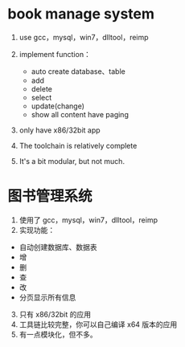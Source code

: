 # **book manage system**
1. use gcc，mysql，win7，dlltool，reimp
2. implement function： 
   * auto create database、table
   * add
   * delete
   * select
   * update(change)
   * show all content have paging

3. only have x86/32bit app
4. The toolchain is relatively complete
5. It's a bit modular, but not much.
  
  
# **图书管理系统**
1. 使用了 gcc，mysql，win7，dlltool，reimp
2. 实现功能：
 *	自动创建数据库、数据表
 *	增
 *	删
 *	查
 *	改
 *	分页显示所有信息
3. 只有 x86/32bit 的应用
4. 工具链比较完整，你可以自己编译 x64 版本的应用
5.	有一点模块化，但不多。
